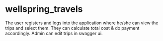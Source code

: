 # wellspring_travels
The user registers and logs into the application where he/she can view the trips and select them. They can calculate total cost & do payment accordingly. Admin can edit trips in swagger ui.
